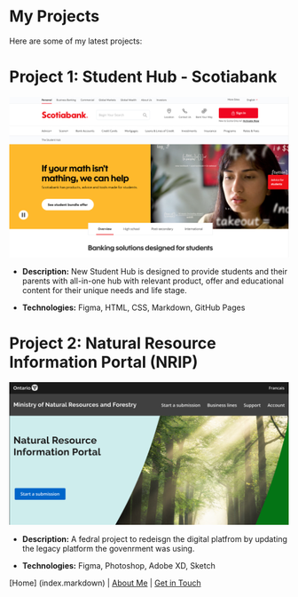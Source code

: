 # My Projects
Here are some of my latest projects:

# **Project 1: Student Hub - Scotiabank**

![Student Image](Images/StudentHub.png)

- **Description:** New Student Hub is designed to provide students and their parents with all-in-one hub with relevant product, offer and educational content for their unique needs and life stage.

- **Technologies:** Figma, HTML, CSS, Markdown, GitHub Pages

# Project 2: Natural Resource Information Portal (NRIP)

![NRIP Image](Images/NRIP.png)

- **Description:** A fedral project to redeisgn the digital platfrom by updating the legacy platform the govenrment was using.

- **Technologies:** Figma, Photoshop, Adobe XD, Sketch

[Home] (index.markdown) | [About Me](about.markdown) | [Get in Touch](contact.markdown) 

